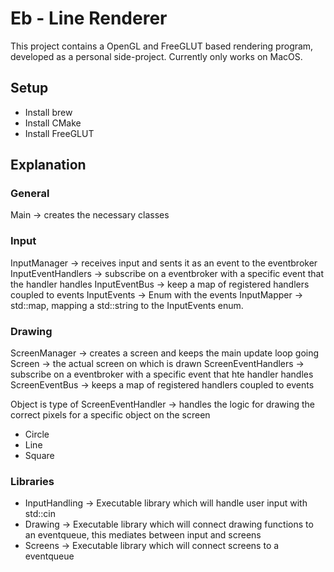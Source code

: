 # Eb - Line Renderer
This project contains a OpenGL and FreeGLUT based rendering program, developed as a personal side-project.
Currently only works on MacOS.

## Setup
* Install brew
* Install CMake
* Install FreeGLUT

## Explanation
### General
Main -> creates the necessary classes

### Input
InputManager -> receives input and sents it as an event to the eventbroker
InputEventHandlers -> subscribe on a eventbroker with a specific event that the handler handles
InputEventBus -> keep a map of registered handlers coupled to events
InputEvents -> Enum with the events
InputMapper -> std::map, mapping a std::string to the InputEvents enum.

### Drawing
ScreenManager -> creates a screen and keeps the main update loop going
Screen -> the actual screen on which is drawn
ScreenEventHandlers -> subscribe on a eventbroker with a specific event that hte handler handles
ScreenEventBus -> keeps a map of registered handlers coupled to events

Object is type of ScreenEventHandler -> handles the logic for drawing the correct pixels for a specific object on the screen
 * Circle
 * Line
 * Square

### Libraries
 * InputHandling -> Executable library which will handle user input with std::cin
 * Drawing -> Executable library which will connect drawing functions to an eventqueue, this mediates between input and screens
 * Screens -> Executable library which will connect screens to a eventqueue